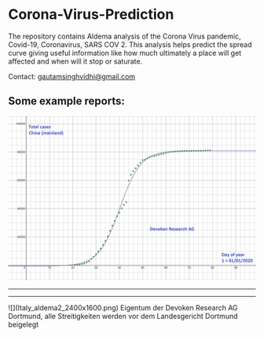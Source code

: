 # Corona-Virus-Prediction
The repository contains Aldema analysis of the Corona Virus pandemic, Covid-19, Coronavirus, SARS COV 2. This analysis helps predict the spread curve giving useful information like how much ultimately a place will get affected and when will it stop or saturate.

Contact: gautamsinghvidhi@gmail.com

## Some example reports:
![](China_aldema2_2400x1600.png)
<hr>
<hr>
![](Italy_aldema2_2400x1600.png)
Eigentum der Devoken Research AG Dortmund, alle Streitigkeiten werden vor dem Landesgericht Dortmund beigelegt
